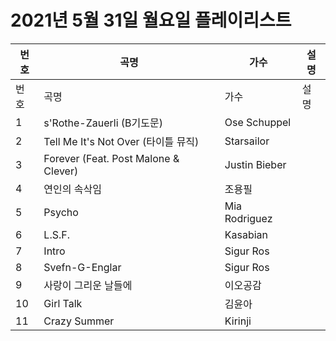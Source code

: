 # 2021년 5월 31일 월요일 플레이리스트

| 번호 | 곡명 | 가수 | 설명 |
|------|------|------|------|
| 번호 | 곡명 | 가수 | 설명 |
| 1 | s'Rothe-Zauerli (B기도문) | Ose Schuppel |  |
| 2 | Tell Me It's Not Over (타이틀 뮤직) | Starsailor |  |
| 3 | Forever (Feat. Post Malone & Clever) | Justin Bieber |  |
| 4 | 연인의 속삭임 | 조용필 |  |
| 5 | Psycho | Mia Rodriguez |  |
| 6 | L.S.F. | Kasabian |  |
| 7 | Intro | Sigur Ros |  |
| 8 | Svefn-G-Englar | Sigur Ros |  |
| 9 | 사랑이 그리운 날들에 | 이오공감 |  |
| 10 | Girl Talk | 김윤아 |  |
| 11 | Crazy Summer | Kirinji |  |
